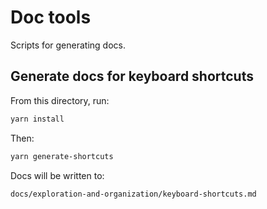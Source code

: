 # Doc tools

Scripts for generating docs.

## Generate docs for keyboard shortcuts 

From this directory, run:

```bash
yarn install
```

Then:

```bash
yarn generate-shortcuts
```
Docs will be written to:

```
docs/exploration-and-organization/keyboard-shortcuts.md
```